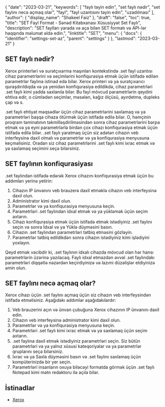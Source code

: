 {
  "date": "2023-03-21",
  "keywords": [
"faylı təyin edin",
"set faylı nədir",
"set faylını necə açmaq olar",
"fayl",
"fayl uzantısını təyin edin",
"uzadılması"
],
  "author": {
    "display_name": "Shakeel Faiz"
},
  "draft": "false",
  "toc": true,
  "title": "SET Fayl Format - Sənəd Kitabxanası Xüsusiyyət Set Faylı",
  "description": "SET faylları yarada və aça bilən SET formatı və API-lər haqqında məlumat əldə edin.",
  "linktitle": "SET",
  "menu": {
    "docs": {
      "identifier": "settings-set-az",
      "parent": "settings"
}
},
  "lastmod": "2023-03-21"
}

## SET faylı nədir?

Xerox printerləri və surətçıxarma maşınları kontekstində .set fayl uzantısı cihaz parametrlərini və seçimlərini konfiqurasiya etmək üçün istifadə edilən parametrlər faylına istinad edə bilər. Xerox printeri və ya surətçıxarıcı quraşdırıldıqda və ya yenidən konfiqurasiya edildikdə, cihaz parametrləri .set faylı kimi yadda saxlanıla bilər. Bu fayl mövcud parametrlərin qeydini ehtiva edir, o cümlədən seçimlər, məsələn, kağız ölçüsü, ayırdetmə, dupleks çap və s.

.set faylı ehtiyat məqsədlər üçün cihaz parametrlərini saxlamaq və ya parametrləri başqa cihaza ötürmək üçün istifadə edilə bilər. O, həmçinin proqram təminatının təkmilləşdirilməsindən sonra cihaz parametrlərini bərpa etmək və ya eyni parametrlərlə birdən çox cihazı konfiqurasiya etmək üçün istifadə edilə bilər. .set faylı yaratmaq üçün siz adətən cihazın veb interfeysinə daxil olmalı və parametrlər və ya konfiqurasiya menyusuna keçməlisiniz. Oradan siz cihaz parametrlərini .set faylı kimi ixrac etmək və ya saxlamaq seçimini seçə bilərsiniz.

## SET faylının konfiqurasiyası

.set faylından istifadə edərək Xerox cihazını konfiqurasiya etmək üçün bu addımları yerinə yetirin:

1. Cihazın IP ünvanını veb brauzerə daxil etməklə cihazın veb interfeysinə daxil olun.
2. Administrator kimi daxil olun.
3. Parametrlər və ya konfiqurasiya menyusuna keçin.
4. Parametrləri .set faylından idxal etmək və ya yükləmək üçün seçim axtarın.
5. Cihazı konfiqurasiya etmək üçün istifadə etmək istədiyiniz .set faylını seçin və sonra İdxal və ya Yüklə düyməsini basın.
6. Cihazın .set faylından parametrləri tətbiq etməsini gözləyin.
7. Parametrlər tətbiq edildikdən sonra cihazın istədiyiniz kimi işlədiyini yoxlayın.

Qeyd etmək vacibdir ki, .set faylının idxalı cihazda mövcud olan hər hansı parametrlərin üzərinə yazılacaq. Faylı idxal etməzdən əvvəl .set faylındakı parametrləri diqqətlə nəzərdən keçirdiyinizə və lazımi düzəlişlər etdiyinizə əmin olun.

## SET faylını necə açmaq olar?

Xerox cihazı üçün .set faylını açmaq üçün siz cihazın veb interfeysindən istifadə etməlisiniz. Aşağıdakı addımlar aşağıdakılardır:

1. Veb brauzerini açın və ünvan çubuğuna Xerox cihazının IP ünvanını daxil edin.
2. Cihazın veb interfeysinə administrator kimi daxil olun.
3. Parametrlər və ya konfiqurasiya menyusuna keçin.
4. Parametrləri .set faylı kimi ixrac etmək və ya saxlamaq üçün seçim axtarın.
5. .set faylına daxil etmək istədiyiniz parametrləri seçin. Siz bütün parametrləri və ya yalnız xüsusi kateqoriyalar və ya parametrlər qruplarını seçə bilərsiniz.
6. İxrac və ya Saxla düyməsini basın və .set faylını saxlamaq üçün kompüterinizdə bir yer seçin.
7. Parametrləri insanların oxuya biləcəyi formatda görmək üçün .set faylı Notepad kimi mətn redaktoru ilə açıla bilər.

## İstinadlar
* [Xerox](https://en.wikipedia.org/wiki/Xerox)


